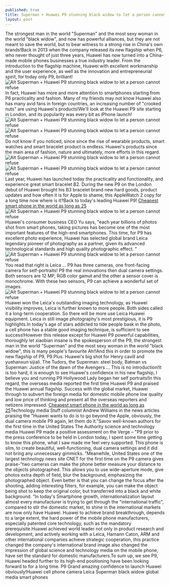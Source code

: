 ```yaml
---
published: true
title: Superman + Huawei P9 stunning black widow to let a person cannot refuse
layout: post
---
```

The strongest man in the world \"Superman\" and the most sexy woman in the world \"black widow\", and now has powerful alliances, but they are not meant to save the world, but to bear witness to a strong rise in China\'s own brands!Back in 2013 when the company released its new flagship when P6, who never thought of just three years, Huawei has now turned into a China-made mobile phones businesses a true industry leader. From the introduction to the flagship machine, Huawei with excellent workmanship and the user experience, as well as the innovation and entrepreneurial spirit, for today only P9, brilliant!![Alt Superman + Huawei P9 stunning black widow to let a person cannot refuse](https://c2.staticflickr.com/2/1554/25781112754_a6fef8a9a0_z.jpg)In fact, Huawei has more and more attention to smartphones starting from P6 practicality and fashion. Many of my friends may not know Huawei also has many avid fans in foreign countries, an increasing number of \"crooked nuts\" are using Huawei\'s products!We\'ll look at the Huawei P9 site starting in London, and its popularity was every bit as iPhone launch!![Alt Superman + Huawei P9 stunning black widow to let a person cannot refuse](https://c2.staticflickr.com/2/1605/26319746761_3cfcb8e1cb_z.jpg)![Alt Superman + Huawei P9 stunning black widow to let a person cannot refuse](https://c2.staticflickr.com/2/1452/26293615122_29af03ed7d_z.jpg)Do not know if you noticed, since since the rise of wearable products, smart watches and smart bracelet product is endless. Huawei\'s products since the main area of fashion, nature and ultimately, more efforts in this regard.![Alt Superman + Huawei P9 stunning black widow to let a person cannot refuse](https://c2.staticflickr.com/2/1489/26385953555_3984e314da_z.jpg)![Alt Superman + Huawei P9 stunning black widow to let a person cannot refuse](https://c2.staticflickr.com/2/1608/26360072686_4173c09b8d_z.jpg)Last year, Huawei has launched today the practicality and functionality, and experience great smart bracelet B2. During the new P9 on the London debut of Huawei brought his B3 bracelet brand new hard goods, product updates and how often it is for Apple to shame, this AppleWatch 2 copy for a long time now where is it?Back to today\'s leading Huawei P9! [Cheapest smart phone in the world as long as 25](http://tedbaker.github.io/2016/02/22/cheapest-smart-phone-in-the-world-as-long-as-25-dollars.html)![Alt Superman + Huawei P9 stunning black widow to let a person cannot refuse](https://c2.staticflickr.com/2/1452/26385963865_dbe4abea82_z.jpg)Huawei\'s consumer business CEO Yu says, \"each year billions of photos shot from smart phones, taking pictures has become one of the most important features of the high-end smartphones. This time, for P9 has excellent photo experience, Huawei has selected global brand Leica legendary pioneer of photography as a partner, given its advanced technological standards and high quality photographic effect. ”![Alt Superman + Huawei P9 stunning black widow to let a person cannot refuse](https://c2.staticflickr.com/2/1655/26360083216_d75c09fdaf_z.jpg)You read that right is Leica ... P9 has three cameras, one front-facing camera for self-portraits! P9 the real innovations then dual camera settings. Both sensors are 12 MP, RGB color gamut and the other a sensor cover is monochrome. With these two sensors, P9 can achieve a wonderful set of images.![Alt Superman + Huawei P9 stunning black widow to let a person cannot refuse](https://c2.staticflickr.com/2/1628/26293640072_f65a5dcfb2_z.jpg)Huawei won the Leica\'s outstanding imaging technology, as Huawei visibility improves, Leica is further known to more people. Both sides called it a long-term cooperation. So there will be more use Leica Huawei equipment. Leica in still image photography\'s most prestigious, it is P9 highlights.In today\'s age of stars addicted to tide people bask in the photo, a cell phone has a stable good imaging technique, is sufficient to see success!However this release except for Huawei P9 powerful capabilities, thoroughly let xiaobian insane is the spokesperson of the P9, the strongest man in the world \"Superman\" and the most sexy woman in the world \"black widow\", this is many people\'s favourite Ah!!And this in order to promote the new flagship of P9, P9 Plus. Huawei\'s big shot for Henry cavill and yuehanxun·sijiali. The Tudors, the Superman: steel body, Batman vs Superman: Justice of the dawn of the Avengers ... This is no introduction!It is too hard, it is enough to see Huawei\'s confidence in his new flagship, I believe you and running P9 Hollywood Lady began her self portraits!In this regard, the overseas media reported the first time Huawei P9 and praised the Huawei annual flagship. Success with the global market, Huawei through to subvert the foreign media for domestic mobile phone low quality and low price of thinking and present all the overseas reporters and netizens impressed. [Cheapest smart phone in the world as long as 25](http://tedbaker.github.io/2016/02/22/cheapest-smart-phone-in-the-world-as-long-as-25-dollars.html)Technology media Stuff columnist Andrew Williams in the news articles praising the \"Huawei wants to do is to go beyond the Apple, obviously, the dual camera mobile P9 again, let them do it.\"Savov well-known authors for the first time in the United States The Authority science and technology media Huawei P9 made a positive assessment on the Verge – \"P9 prior to the press conference to be held in London today, I spent some time getting to know this phone, what I saw made me feel very supported. This phone is slim, to create beautiful, well-functioning, dual camera settings and it did not bring any unnecessary gimmicks. ”Meanwhile, United States one of the largest technology news site CNET for the first time on the P9 camera gives praise-\"two cameras can make the phone better measure your distance to the objects photographed. This allows you to use wide-aperture mode, give photos extra depth of field, blur the background, emphasizing the photographed object. Even better is that you can change the focus after the shooting, adding interesting filters, for example, you can make the object being shot to keep the original color, but transferred into a black and white background. ”In today\'s Smartphone growth, internationalization layout almost every manufacturer is trying to get through the \"international traffic\", compared to stir the domestic market, to shine in the international markets are now only have Huawei. Huawei to achieve brand breakthrough, depends to a large extent, the hard power of the mobile phone manufacturers, especially patented core technology, such as the mandatory prerequisite.Huawei achieved world leader not only in product research and development, and actively working with a Leica, Hamann Caton, ARM and other international companies achieve strategic cooperation, this practice changed the company\'s international brand image also changed the impression of global science and technology media on the mobile phone, have set the standard for domestic manufacturers.To sum up, we see P9, Huawei headed further to its high-end positioning have been looking forward to for a long time. P9 Grand amazing confidence to launch Huawei obviously!Huawei cell phone camera Leica Superman black widow global media smart phones